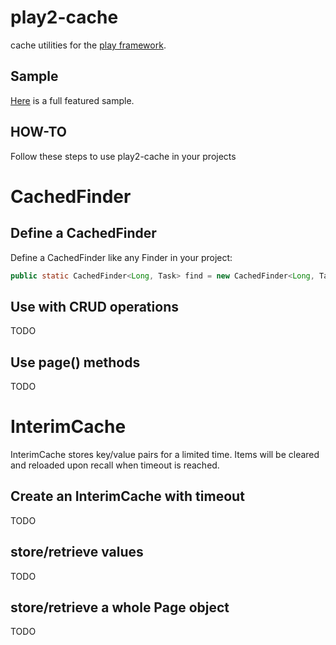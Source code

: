 play2-cache
===========

cache utilities for the [play framework](http://github.com/playframework/play).

Sample
------
   
   [Here](https://github.com/hakandilek/play2-cache/tree/master/samples/play2-cache-sample) is a full featured sample.

HOW-TO
------

Follow these steps to use play2-cache in your projects

# CachedFinder

## Define a CachedFinder 

Define a CachedFinder like any Finder in your project:

```java
public static CachedFinder<Long, Task> find = new CachedFinder<Long, Task>(Long.class, Task.class);
```

## Use with CRUD operations

TODO

## Use page() methods

TODO

# InterimCache

InterimCache stores key/value pairs for a limited time. Items will be cleared and reloaded upon recall when timeout is reached.

## Create an InterimCache with timeout

TODO

## store/retrieve values

TODO
## store/retrieve a whole Page object

TODO
